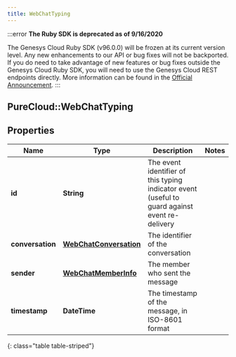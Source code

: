 ```yaml
---
title: WebChatTyping
---
```


:::error
**The Ruby SDK is deprecated as of 9/16/2020**

The Genesys Cloud Ruby SDK (v96.0.0) will be frozen at its current version level. Any new enhancements to our API or bug fixes will not be backported. If you do need to take advantage of new features or bug fixes outside the Genesys Cloud Ruby SDK, you will need to use the Genesys Cloud REST endpoints directly. More information can be found in the [Official Announcement](https://developer.mypurecloud.com/forum/t/announcement-genesys-cloud-ruby-sdk-end-of-life/8850).
:::


## PureCloud::WebChatTyping

## Properties

|Name | Type | Description | Notes|
|------------ | ------------- | ------------- | -------------|
| **id** | **String** | The event identifier of this typing indicator event (useful to guard against event re-delivery | |
| **conversation** | [**WebChatConversation**](WebChatConversation.html) | The identifier of the conversation | |
| **sender** | [**WebChatMemberInfo**](WebChatMemberInfo.html) | The member who sent the message | |
| **timestamp** | **DateTime** | The timestamp of the message, in ISO-8601 format | |
{: class="table table-striped"}


